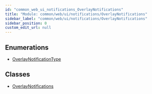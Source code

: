 ```yaml
---
id: "common_web_ui_notifications_OverlayNotifications"
title: "Module: common/web/ui/notifications/OverlayNotifications"
sidebar_label: "common/web/ui/notifications/OverlayNotifications"
sidebar_position: 0
custom_edit_url: null
---
```


## Enumerations

- [OverlayNotificationType](../enums/common_web_ui_notifications_OverlayNotifications.OverlayNotificationType.md)

## Classes

- [OverlayNotifications](../classes/common_web_ui_notifications_OverlayNotifications.OverlayNotifications.md)
